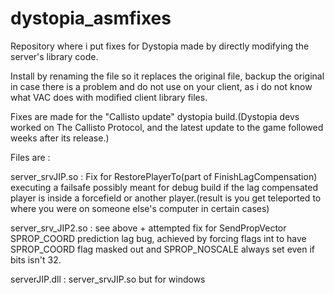 # dystopia_asmfixes
Repository where i put fixes for Dystopia made by directly modifying the server's library code.

Install by renaming the file so it replaces the original file, backup the original in case there is a problem and do not use on your client, as i do not know what VAC does with modified client library files.

Fixes are made for the "Callisto update" dystopia build.(Dystopia devs worked on The Callisto Protocol, and the latest update to the game followed weeks after its release.)

Files are : 

server_srvJIP.so : Fix for RestorePlayerTo(part of FinishLagCompensation) executing a failsafe possibly meant for debug build if the lag compensated player is inside a forcefield or another player.(result is you get teleported to where you were on someone else's computer in certain cases)

server_srv_JIP2.so : see above + attempted fix for SendPropVector SPROP_COORD prediction lag bug, achieved by forcing flags int to have SPROP_COORD flag masked out and SPROP_NOSCALE always set even if bits isn't 32.

serverJIP.dll : server_srvJIP.so but for windows

